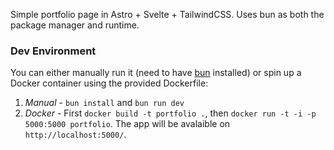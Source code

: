 Simple portfolio page in Astro + Svelte + TailwindCSS. Uses bun as both the package manager and runtime.

### Dev Environment
You can either manually run it (need to have [bun](https://bun.sh/) installed) or spin up a Docker container using the provided Dockerfile:
1. *Manual* - `bun install` and `bun run dev`
2. *Docker* - First `docker build -t portfolio .`, then `docker run -t -i -p 5000:5000 portfolio`. The app will be avalaible on `http://localhost:5000/`.
